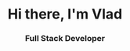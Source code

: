   <div id="header" align="center">
    <h1>Hi there, I'm Vlad</h1>
    <h3>Full Stack Developer</h3>
  </div>

<!--
**Vladislav-Simonenko/Vladislav-Simonenko** is a ✨ _special_ ✨ repository because its `README.md` (this file) appears on your GitHub profile.

Here are some ideas to get you started:

- 🔭 I’m currently working on ...
- 🌱 I’m currently learning ...
- 👯 I’m looking to collaborate on ...
- 🤔 I’m looking for help with ...
- 💬 Ask me about ...
- 📫 How to reach me: ...
- 😄 Pronouns: ...
- ⚡ Fun fact: ...
-->
